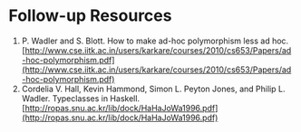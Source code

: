# Follow-up Resources

1. P. Wadler and S. Blott. How to make ad-hoc polymorphism less ad hoc. [http://www.cse.iitk.ac.in/users/karkare/courses/2010/cs653/Papers/ad-hoc-polymorphism.pdf](http://www.cse.iitk.ac.in/users/karkare/courses/2010/cs653/Papers/ad-hoc-polymorphism.pdf)
2. Cordelia V. Hall, Kevin Hammond, Simon L. Peyton Jones, and Philip L. Wadler. Typeclasses in Haskell. [http://ropas.snu.ac.kr/lib/dock/HaHaJoWa1996.pdf](http://ropas.snu.ac.kr/lib/dock/HaHaJoWa1996.pdf)
